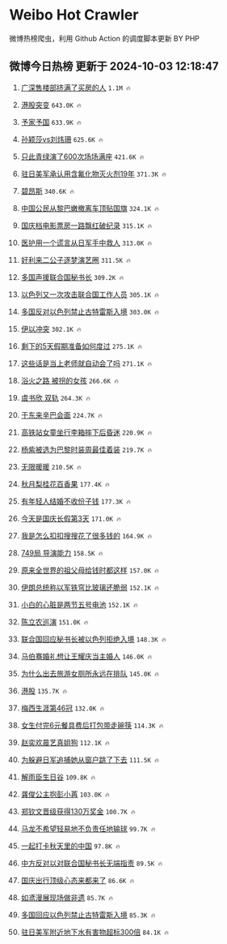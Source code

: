 # Weibo Hot Crawler 



微博热榜爬虫，利用 Github Action 的调度脚本更新 BY PHP 


## 微博今日热榜 更新于 2024-10-03 12:18:47 
1. [广深售楼部挤满了买房的人](https://s.weibo.com/weibo?q=%23%E5%B9%BF%E6%B7%B1%E5%94%AE%E6%A5%BC%E9%83%A8%E6%8C%A4%E6%BB%A1%E4%BA%86%E4%B9%B0%E6%88%BF%E7%9A%84%E4%BA%BA%23&t=31&band_rank=1&Refer=top) `1.1M 🔥` 

1. [港股突变](https://s.weibo.com/weibo?q=%23%E6%B8%AF%E8%82%A1%E7%AA%81%E5%8F%98%23&t=31&band_rank=2&Refer=top) `643.0K 🔥` 

1. [予家予国](https://s.weibo.com/weibo?q=%23%E4%BA%88%E5%AE%B6%E4%BA%88%E5%9B%BD%23&t=31&band_rank=3&Refer=top) `633.9K 🔥` 

1. [孙颖莎vs刘炜珊](https://s.weibo.com/weibo?q=%23%E5%AD%99%E9%A2%96%E8%8E%8Evs%E5%88%98%E7%82%9C%E7%8F%8A%23&t=31&band_rank=4&Refer=top) `625.6K 🔥` 

1. [只此青绿演了600次场场满座](https://s.weibo.com/weibo?q=%23%E5%8F%AA%E6%AD%A4%E9%9D%92%E7%BB%BF%E6%BC%94%E4%BA%86600%E6%AC%A1%E5%9C%BA%E5%9C%BA%E6%BB%A1%E5%BA%A7%23&t=31&band_rank=5&Refer=top) `421.6K 🔥` 

1. [驻日美军承认用含氟化物灭火剂19年](https://s.weibo.com/weibo?q=%23%E9%A9%BB%E6%97%A5%E7%BE%8E%E5%86%9B%E6%89%BF%E8%AE%A4%E7%94%A8%E5%90%AB%E6%B0%9F%E5%8C%96%E7%89%A9%E7%81%AD%E7%81%AB%E5%89%8219%E5%B9%B4%23&t=31&band_rank=6&Refer=top) `371.3K 🔥` 

1. [碧昂斯](https://s.weibo.com/weibo?q=%E7%A2%A7%E6%98%82%E6%96%AF&t=31&band_rank=7&Refer=top) `340.6K 🔥` 

1. [中国公民从黎巴嫩撤离车顶贴国旗](https://s.weibo.com/weibo?q=%23%E4%B8%AD%E5%9B%BD%E5%85%AC%E6%B0%91%E4%BB%8E%E9%BB%8E%E5%B7%B4%E5%AB%A9%E6%92%A4%E7%A6%BB%E8%BD%A6%E9%A1%B6%E8%B4%B4%E5%9B%BD%E6%97%97%23&t=31&band_rank=8&Refer=top) `324.1K 🔥` 

1. [国庆档电影票房一路飘红破纪录](https://s.weibo.com/weibo?q=%23%E5%9B%BD%E5%BA%86%E6%A1%A3%E7%94%B5%E5%BD%B1%E7%A5%A8%E6%88%BF%E4%B8%80%E8%B7%AF%E9%A3%98%E7%BA%A2%E7%A0%B4%E7%BA%AA%E5%BD%95%23&t=31&band_rank=9&Refer=top) `315.1K 🔥` 

1. [医护用一个谎言从日军手中救人](https://s.weibo.com/weibo?q=%23%E5%8C%BB%E6%8A%A4%E7%94%A8%E4%B8%80%E4%B8%AA%E8%B0%8E%E8%A8%80%E4%BB%8E%E6%97%A5%E5%86%9B%E6%89%8B%E4%B8%AD%E6%95%91%E4%BA%BA%23&t=31&band_rank=10&Refer=top) `313.0K 🔥` 

1. [好利来二公子逐梦演艺圈](https://s.weibo.com/weibo?q=%E5%A5%BD%E5%88%A9%E6%9D%A5%E4%BA%8C%E5%85%AC%E5%AD%90%E9%80%90%E6%A2%A6%E6%BC%94%E8%89%BA%E5%9C%88&t=31&band_rank=11&Refer=top) `311.5K 🔥` 

1. [多国声援联合国秘书长](https://s.weibo.com/weibo?q=%23%E5%A4%9A%E5%9B%BD%E5%A3%B0%E6%8F%B4%E8%81%94%E5%90%88%E5%9B%BD%E7%A7%98%E4%B9%A6%E9%95%BF%23&t=31&band_rank=12&Refer=top) `309.2K 🔥` 

1. [以色列又一次攻击联合国工作人员](https://s.weibo.com/weibo?q=%23%E4%BB%A5%E8%89%B2%E5%88%97%E5%8F%88%E4%B8%80%E6%AC%A1%E6%94%BB%E5%87%BB%E8%81%94%E5%90%88%E5%9B%BD%E5%B7%A5%E4%BD%9C%E4%BA%BA%E5%91%98%23&t=31&band_rank=13&Refer=top) `305.1K 🔥` 

1. [多国反对以色列禁止古特雷斯入境](https://s.weibo.com/weibo?q=%23%E5%A4%9A%E5%9B%BD%E5%8F%8D%E5%AF%B9%E4%BB%A5%E8%89%B2%E5%88%97%E7%A6%81%E6%AD%A2%E5%8F%A4%E7%89%B9%E9%9B%B7%E6%96%AF%E5%85%A5%E5%A2%83%23&t=31&band_rank=14&Refer=top) `303.0K 🔥` 

1. [伊以冲突](https://s.weibo.com/weibo?q=%23%E4%BC%8A%E4%BB%A5%E5%86%B2%E7%AA%81%23&t=31&band_rank=15&Refer=top) `302.1K 🔥` 

1. [剩下的5天假期准备如何度过](https://s.weibo.com/weibo?q=%23%E5%89%A9%E4%B8%8B%E7%9A%845%E5%A4%A9%E5%81%87%E6%9C%9F%E5%87%86%E5%A4%87%E5%A6%82%E4%BD%95%E5%BA%A6%E8%BF%87%23&t=31&band_rank=16&Refer=top) `275.1K 🔥` 

1. [这些话是当上老师就自动会了吗](https://s.weibo.com/weibo?q=%E8%BF%99%E4%BA%9B%E8%AF%9D%E6%98%AF%E5%BD%93%E4%B8%8A%E8%80%81%E5%B8%88%E5%B0%B1%E8%87%AA%E5%8A%A8%E4%BC%9A%E4%BA%86%E5%90%97&t=31&band_rank=17&Refer=top) `271.1K 🔥` 

1. [浴火之路 被拐的女孩](https://s.weibo.com/weibo?q=%E6%B5%B4%E7%81%AB%E4%B9%8B%E8%B7%AF%20%E8%A2%AB%E6%8B%90%E7%9A%84%E5%A5%B3%E5%AD%A9&t=31&band_rank=18&Refer=top) `266.6K 🔥` 

1. [虞书欣 双轨](https://s.weibo.com/weibo?q=%E8%99%9E%E4%B9%A6%E6%AC%A3%20%E5%8F%8C%E8%BD%A8&t=31&band_rank=19&Refer=top) `264.3K 🔥` 

1. [于东来辛巴会面](https://s.weibo.com/weibo?q=%23%E4%BA%8E%E4%B8%9C%E6%9D%A5%E8%BE%9B%E5%B7%B4%E4%BC%9A%E9%9D%A2%23&t=31&band_rank=20&Refer=top) `224.7K 🔥` 

1. [高铁站女童坐行李箱摔下后昏迷](https://s.weibo.com/weibo?q=%23%E9%AB%98%E9%93%81%E7%AB%99%E5%A5%B3%E7%AB%A5%E5%9D%90%E8%A1%8C%E6%9D%8E%E7%AE%B1%E6%91%94%E4%B8%8B%E5%90%8E%E6%98%8F%E8%BF%B7%23&t=31&band_rank=21&Refer=top) `220.9K 🔥` 

1. [杨紫被选为巴黎时装周最佳着装](https://s.weibo.com/weibo?q=%23%E6%9D%A8%E7%B4%AB%E8%A2%AB%E9%80%89%E4%B8%BA%E5%B7%B4%E9%BB%8E%E6%97%B6%E8%A3%85%E5%91%A8%E6%9C%80%E4%BD%B3%E7%9D%80%E8%A3%85%23&t=31&band_rank=22&Refer=top) `219.7K 🔥` 

1. [无限暖暖](https://s.weibo.com/weibo?q=%23%E6%97%A0%E9%99%90%E6%9A%96%E6%9A%96%23&t=31&band_rank=23&Refer=top) `210.5K 🔥` 

1. [秋月梨桂花百香果](https://s.weibo.com/weibo?q=%E7%A7%8B%E6%9C%88%E6%A2%A8%E6%A1%82%E8%8A%B1%E7%99%BE%E9%A6%99%E6%9E%9C&t=31&band_rank=24&Refer=top) `177.4K 🔥` 

1. [有年轻人结婚不收份子钱](https://s.weibo.com/weibo?q=%23%E6%9C%89%E5%B9%B4%E8%BD%BB%E4%BA%BA%E7%BB%93%E5%A9%9A%E4%B8%8D%E6%94%B6%E4%BB%BD%E5%AD%90%E9%92%B1%23&t=31&band_rank=25&Refer=top) `177.3K 🔥` 

1. [今天是国庆长假第3天](https://s.weibo.com/weibo?q=%23%E4%BB%8A%E5%A4%A9%E6%98%AF%E5%9B%BD%E5%BA%86%E9%95%BF%E5%81%87%E7%AC%AC3%E5%A4%A9%23&t=31&band_rank=26&Refer=top) `171.0K 🔥` 

1. [我是怎么扣扣搜搜花了很多钱的](https://s.weibo.com/weibo?q=%E6%88%91%E6%98%AF%E6%80%8E%E4%B9%88%E6%89%A3%E6%89%A3%E6%90%9C%E6%90%9C%E8%8A%B1%E4%BA%86%E5%BE%88%E5%A4%9A%E9%92%B1%E7%9A%84&t=31&band_rank=27&Refer=top) `164.9K 🔥` 

1. [749局 导演能力](https://s.weibo.com/weibo?q=749%E5%B1%80%20%E5%AF%BC%E6%BC%94%E8%83%BD%E5%8A%9B&t=31&band_rank=28&Refer=top) `158.5K 🔥` 

1. [原来全世界的祖父母给钱时都这样](https://s.weibo.com/weibo?q=%E5%8E%9F%E6%9D%A5%E5%85%A8%E4%B8%96%E7%95%8C%E7%9A%84%E7%A5%96%E7%88%B6%E6%AF%8D%E7%BB%99%E9%92%B1%E6%97%B6%E9%83%BD%E8%BF%99%E6%A0%B7&t=31&band_rank=29&Refer=top) `157.0K 🔥` 

1. [伊朗总统称以军铁穹比玻璃还脆弱](https://s.weibo.com/weibo?q=%23%E4%BC%8A%E6%9C%97%E6%80%BB%E7%BB%9F%E7%A7%B0%E4%BB%A5%E5%86%9B%E9%93%81%E7%A9%B9%E6%AF%94%E7%8E%BB%E7%92%83%E8%BF%98%E8%84%86%E5%BC%B1%23&t=31&band_rank=30&Refer=top) `152.1K 🔥` 

1. [小白的心脏是两节五号电池](https://s.weibo.com/weibo?q=%E5%B0%8F%E7%99%BD%E7%9A%84%E5%BF%83%E8%84%8F%E6%98%AF%E4%B8%A4%E8%8A%82%E4%BA%94%E5%8F%B7%E7%94%B5%E6%B1%A0&t=31&band_rank=31&Refer=top) `152.1K 🔥` 

1. [陈立农巡演](https://s.weibo.com/weibo?q=%23%E9%99%88%E7%AB%8B%E5%86%9C%E5%B7%A1%E6%BC%94%23&t=31&band_rank=32&Refer=top) `151.0K 🔥` 

1. [联合国回应秘书长被以色列拒绝入境](https://s.weibo.com/weibo?q=%23%E8%81%94%E5%90%88%E5%9B%BD%E5%9B%9E%E5%BA%94%E7%A7%98%E4%B9%A6%E9%95%BF%E8%A2%AB%E4%BB%A5%E8%89%B2%E5%88%97%E6%8B%92%E7%BB%9D%E5%85%A5%E5%A2%83%23&t=31&band_rank=33&Refer=top) `148.3K 🔥` 

1. [马伯骞婚礼想让王耀庆当主婚人](https://s.weibo.com/weibo?q=%E9%A9%AC%E4%BC%AF%E9%AA%9E%E5%A9%9A%E7%A4%BC%E6%83%B3%E8%AE%A9%E7%8E%8B%E8%80%80%E5%BA%86%E5%BD%93%E4%B8%BB%E5%A9%9A%E4%BA%BA&t=31&band_rank=34&Refer=top) `146.0K 🔥` 

1. [为什么出去旅游女厕所永远在排队](https://s.weibo.com/weibo?q=%23%E4%B8%BA%E4%BB%80%E4%B9%88%E5%87%BA%E5%8E%BB%E6%97%85%E6%B8%B8%E5%A5%B3%E5%8E%95%E6%89%80%E6%B0%B8%E8%BF%9C%E5%9C%A8%E6%8E%92%E9%98%9F%23&t=31&band_rank=35&Refer=top) `145.0K 🔥` 

1. [港股](https://s.weibo.com/weibo?q=%E6%B8%AF%E8%82%A1&t=31&band_rank=36&Refer=top) `135.7K 🔥` 

1. [梅西生涯第46冠](https://s.weibo.com/weibo?q=%23%E6%A2%85%E8%A5%BF%E7%94%9F%E6%B6%AF%E7%AC%AC46%E5%86%A0%23&t=31&band_rank=37&Refer=top) `132.0K 🔥` 

1. [女生付完6元餐具费后打包带走碗筷](https://s.weibo.com/weibo?q=%23%E5%A5%B3%E7%94%9F%E4%BB%98%E5%AE%8C6%E5%85%83%E9%A4%90%E5%85%B7%E8%B4%B9%E5%90%8E%E6%89%93%E5%8C%85%E5%B8%A6%E8%B5%B0%E7%A2%97%E7%AD%B7%23&t=31&band_rank=38&Refer=top) `114.3K 🔥` 

1. [赵奕欢晨艺真姐狗](https://s.weibo.com/weibo?q=%E8%B5%B5%E5%A5%95%E6%AC%A2%E6%99%A8%E8%89%BA%E7%9C%9F%E5%A7%90%E7%8B%97&t=31&band_rank=39&Refer=top) `112.1K 🔥` 

1. [为躲避日军追捕她从窗户跳了下去](https://s.weibo.com/weibo?q=%23%E4%B8%BA%E8%BA%B2%E9%81%BF%E6%97%A5%E5%86%9B%E8%BF%BD%E6%8D%95%E5%A5%B9%E4%BB%8E%E7%AA%97%E6%88%B7%E8%B7%B3%E4%BA%86%E4%B8%8B%E5%8E%BB%23&t=31&band_rank=40&Refer=top) `111.5K 🔥` 

1. [解雨臣生日谷](https://s.weibo.com/weibo?q=%E8%A7%A3%E9%9B%A8%E8%87%A3%E7%94%9F%E6%97%A5%E8%B0%B7&t=31&band_rank=41&Refer=top) `109.8K 🔥` 

1. [龚俊公主抱彭小苒](https://s.weibo.com/weibo?q=%23%E9%BE%9A%E4%BF%8A%E5%85%AC%E4%B8%BB%E6%8A%B1%E5%BD%AD%E5%B0%8F%E8%8B%92%23&t=31&band_rank=42&Refer=top) `103.0K 🔥` 

1. [郑钦文晋级获得130万奖金](https://s.weibo.com/weibo?q=%23%E9%83%91%E9%92%A6%E6%96%87%E6%99%8B%E7%BA%A7%E8%8E%B7%E5%BE%97130%E4%B8%87%E5%A5%96%E9%87%91%23&t=31&band_rank=43&Refer=top) `100.7K 🔥` 

1. [马龙不希望轻易地不负责任地输球](https://s.weibo.com/weibo?q=%23%E9%A9%AC%E9%BE%99%E4%B8%8D%E5%B8%8C%E6%9C%9B%E8%BD%BB%E6%98%93%E5%9C%B0%E4%B8%8D%E8%B4%9F%E8%B4%A3%E4%BB%BB%E5%9C%B0%E8%BE%93%E7%90%83%23&t=31&band_rank=44&Refer=top) `99.7K 🔥` 

1. [一起打卡秋天里的中国](https://s.weibo.com/weibo?q=%23%E4%B8%80%E8%B5%B7%E6%89%93%E5%8D%A1%E7%A7%8B%E5%A4%A9%E9%87%8C%E7%9A%84%E4%B8%AD%E5%9B%BD%23&t=31&band_rank=45&Refer=top) `97.8K 🔥` 

1. [中方反对以对联合国秘书长无端指责](https://s.weibo.com/weibo?q=%23%E4%B8%AD%E6%96%B9%E5%8F%8D%E5%AF%B9%E4%BB%A5%E5%AF%B9%E8%81%94%E5%90%88%E5%9B%BD%E7%A7%98%E4%B9%A6%E9%95%BF%E6%97%A0%E7%AB%AF%E6%8C%87%E8%B4%A3%23&t=31&band_rank=46&Refer=top) `89.5K 🔥` 

1. [国庆出行顶级心态来都来了](https://s.weibo.com/weibo?q=%23%E5%9B%BD%E5%BA%86%E5%87%BA%E8%A1%8C%E9%A1%B6%E7%BA%A7%E5%BF%83%E6%80%81%E6%9D%A5%E9%83%BD%E6%9D%A5%E4%BA%86%23&t=31&band_rank=47&Refer=top) `86.6K 🔥` 

1. [如鸢漫展现场做非遗](https://s.weibo.com/weibo?q=%23%E5%A6%82%E9%B8%A2%E6%BC%AB%E5%B1%95%E7%8E%B0%E5%9C%BA%E5%81%9A%E9%9D%9E%E9%81%97%23&t=31&band_rank=48&Refer=top) `85.7K 🔥` 

1. [多国回应以色列禁止古特雷斯入境](https://s.weibo.com/weibo?q=%23%E5%A4%9A%E5%9B%BD%E5%9B%9E%E5%BA%94%E4%BB%A5%E8%89%B2%E5%88%97%E7%A6%81%E6%AD%A2%E5%8F%A4%E7%89%B9%E9%9B%B7%E6%96%AF%E5%85%A5%E5%A2%83%23&t=31&band_rank=49&Refer=top) `85.3K 🔥` 

1. [驻日美军附近地下水有害物超标300倍](https://s.weibo.com/weibo?q=%23%E9%A9%BB%E6%97%A5%E7%BE%8E%E5%86%9B%E9%99%84%E8%BF%91%E5%9C%B0%E4%B8%8B%E6%B0%B4%E6%9C%89%E5%AE%B3%E7%89%A9%E8%B6%85%E6%A0%87300%E5%80%8D%23&t=31&band_rank=50&Refer=top) `84.1K 🔥` 

